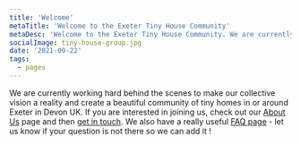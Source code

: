 ```yaml
---
title: 'Welcome'
metaTitle: 'Welcome to the Exeter Tiny House Community'
metaDesc: 'Welcome to the Exeter Tiny House Community. We are currently working hard behind the scenes to make our collective vision a reality.'
socialImage: tiny-house-group.jpg
date: '2021-09-22'
tags:
  - pages
---
```


We are currently working hard behind the scenes to make our collective vision a reality and create a beautiful community of tiny homes in or around Exeter in Devon UK. If you are interested in joining us, check out our [About Us](/about) page and then [get in touch](/contact). We also have a really useful [FAQ page](/faq) - let us know if your question is not there so we can add it !




